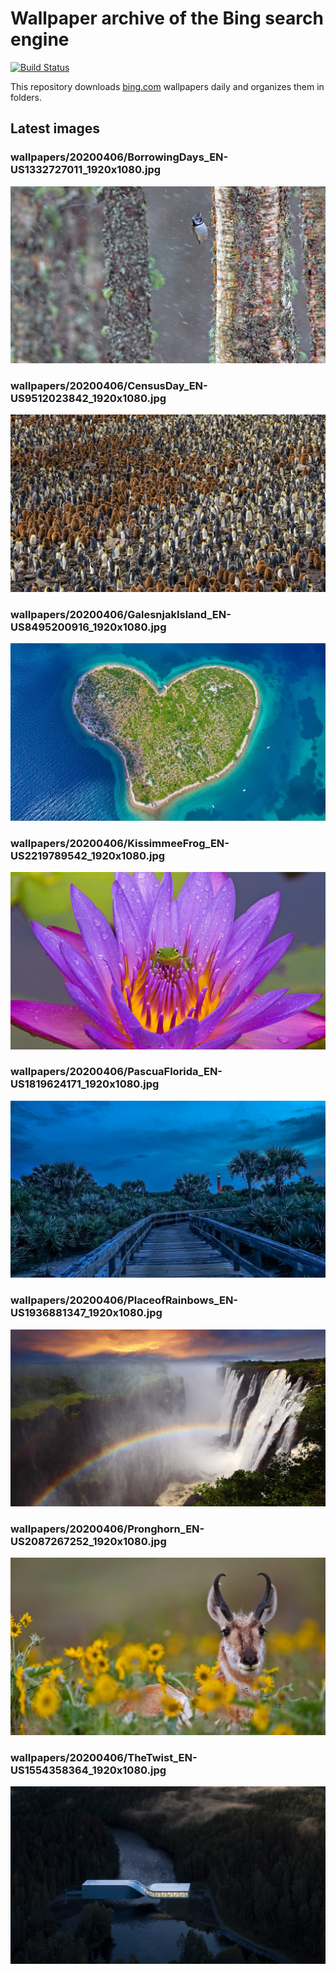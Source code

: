 # Wallpaper archive of the Bing search engine

[![Build Status](https://travis-ci.org/kijart/bing-daily-images-dl.svg?branch=wallpapers)](https://travis-ci.org/kijart/bing-daily-images-dl)

This repository downloads [bing.com](https://www.bing.com) wallpapers daily and organizes them in folders.

## Latest images

<!-- Wallpapers -->

### wallpapers/20200406/BorrowingDays_EN-US1332727011_1920x1080.jpg

![wallpapers/20200406/BorrowingDays_EN-US1332727011_1920x1080.jpg](wallpapers/20200406/BorrowingDays_EN-US1332727011_1920x1080.jpg)

### wallpapers/20200406/CensusDay_EN-US9512023842_1920x1080.jpg

![wallpapers/20200406/CensusDay_EN-US9512023842_1920x1080.jpg](wallpapers/20200406/CensusDay_EN-US9512023842_1920x1080.jpg)

### wallpapers/20200406/GalesnjakIsland_EN-US8495200916_1920x1080.jpg

![wallpapers/20200406/GalesnjakIsland_EN-US8495200916_1920x1080.jpg](wallpapers/20200406/GalesnjakIsland_EN-US8495200916_1920x1080.jpg)

### wallpapers/20200406/KissimmeeFrog_EN-US2219789542_1920x1080.jpg

![wallpapers/20200406/KissimmeeFrog_EN-US2219789542_1920x1080.jpg](wallpapers/20200406/KissimmeeFrog_EN-US2219789542_1920x1080.jpg)

### wallpapers/20200406/PascuaFlorida_EN-US1819624171_1920x1080.jpg

![wallpapers/20200406/PascuaFlorida_EN-US1819624171_1920x1080.jpg](wallpapers/20200406/PascuaFlorida_EN-US1819624171_1920x1080.jpg)

### wallpapers/20200406/PlaceofRainbows_EN-US1936881347_1920x1080.jpg

![wallpapers/20200406/PlaceofRainbows_EN-US1936881347_1920x1080.jpg](wallpapers/20200406/PlaceofRainbows_EN-US1936881347_1920x1080.jpg)

### wallpapers/20200406/Pronghorn_EN-US2087267252_1920x1080.jpg

![wallpapers/20200406/Pronghorn_EN-US2087267252_1920x1080.jpg](wallpapers/20200406/Pronghorn_EN-US2087267252_1920x1080.jpg)

### wallpapers/20200406/TheTwist_EN-US1554358364_1920x1080.jpg

![wallpapers/20200406/TheTwist_EN-US1554358364_1920x1080.jpg](wallpapers/20200406/TheTwist_EN-US1554358364_1920x1080.jpg)

